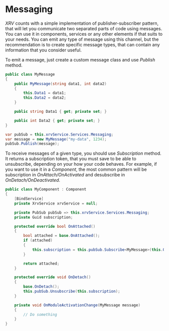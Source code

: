 # Messaging

_XRV_ counts with a simple implementation of publisher-subscriber pattern, that will let you communicate two separated parts of code using messages. You can use it in components, services or any other elements if that suits to your needs. You can emit any type of message using this channel, but the recommendation is to create specific message types, that can contain any information that you consider useful.

To emit a message, just create a custom message class and use _Publish_ method.

```csharp
public class MyMessage 
{
    public MyMessage(string data1, int data2) 
    {
        this.Data1 = data1;
        this.Data2 = data2;
    }

    public string Data1 { get; private set; }

    public int Data2 { get; private set; }
}

var pubSub = this.xrvService.Services.Messaging;
var message = new MyMessage("my-data", 1234);
pubSub.Publish(message);
```

To receive messages of a given type, you should use _Subscription_ method. It returns a subscription token, that you must save to be able to unsubscribe, depending on your how your code behaves. For example, if you want to use it in a _Component_, the most common pattern will be subscription in _OnAttach/OnActivated_ and desubscribe in _OnDetach/OnDeactivated_.

```csharp
public class MyComponent : Component 
{
    [BindService]
    private XrvService xrvService = null;

    private PubSub pubSub => this.xrvService.Services.Messaging;
    private Guid subscription;

    protected override bool OnAttached()
    {
        bool attached = base.OnAttached();
        if (attached)
        {
            this.subscription = this.pubSub.Subscribe<MyMessage>(this.OnMyMessageReceived);
        }

        return attached;
    }

    protected override void OnDetach()
    {
        base.OnDetach();
        this.pubSub.Unsubscribe(this.subscription);
    }

    private void OnModuleActivationChange(MyMessage message) 
    {
        // Do something
    }
}
```